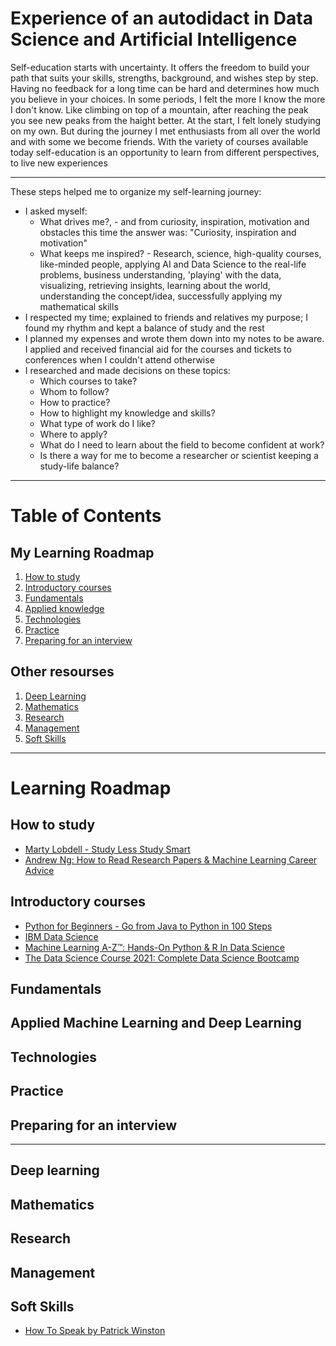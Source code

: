 # Experience of an autodidact in Data Science and Artificial Intelligence


Self-education starts with uncertainty. It offers the freedom to build your path that suits your skills, strengths, background, and wishes step by step. Having no feedback for a long time can be hard and determines how much you believe in your choices. In some periods, I felt the more I know the more I don't know. Like climbing on top of a mountain, after reaching the peak you see new peaks from the haight better. At the start, I felt lonely studying on my own. But during the journey I met enthusiasts from all over the world and with some we become friends. With the variety of courses available today self-education is an opportunity to learn from different perspectives, to live new experiences

---

These steps helped me to organize my self-learning journey:
* I asked myself: 
  * What drives me?, - and from curiosity, inspiration, motivation and obstacles this time the answer was: "Curiosity, inspiration and motivation"
  * What keeps me inspired? - Research, science, high-quality courses, like-minded people, applying AI and Data Science to the real-life problems, business understanding, 'playing' with the data, visualizing, retrieving insights, learning about the world, understanding the concept/idea, successfully applying my mathematical skills
* I respected my time; explained to friends and relatives my purpose; I found my rhythm and kept a balance of study and the rest
* I planned my expenses and wrote them down into my notes to be aware. I applied and received financial aid for the courses and tickets to conferences when I couldn't attend otherwise 
* I researched and made decisions on these topics:
    * Which courses to take?
    * Whom to follow?
    * How to practice?
    * How to highlight my knowledge and skills?
    * What type of work do I like?
    * Where to apply?
    * What do I need to learn about the field to become confident at work?
    * Is there a way for me to become a researcher or scientist keeping a study-life balance?

---

# Table of Contents
## My Learning Roadmap
1. [How to study](#how-to-study)
2. [Introductory courses](#introductory-courses)
3. [Fundamentals](#fundamentals)
4. [Applied knowledge](#applied-machine-learning-and-deep-learning)
5. [Technologies](#technologies)
6. [Practice](#practice)
7. [Preparing for an interview](#preparing-for-an-interview)

## Other resourses
1. [Deep Learning](#deep-learning)
2. [Mathematics](#mathematics)
3. [Research](#research)
4. [Management](#management)
5. [Soft Skills](#soft-skills)
---
# Learning Roadmap


## How to study
* [Marty Lobdell - Study Less Study Smart](https://www.youtube.com/watch?v=IlU-zDU6aQ0)
* [Andrew Ng: How to Read Research Papers & Machine Learning Career Advice](https://www.youtube.com/watch?v=733m6qBH-jI&list=PLoROMvodv4rOABXSygHTsbvUz4G_YQhOb)

## Introductory courses
* [Python for Beginners - Go from Java to Python in 100 Steps](https://www.udemy.com/course/learn-python-programming-for-java-programmers/)
* [IBM Data Science](https://www.edx.org/professional-certificate/ibm-data-science)
* [Machine Learning A-Z™: Hands-On Python & R In Data Science](https://www.udemy.com/course/machinelearning/)
* [The Data Science Course 2021: Complete Data Science Bootcamp](https://www.udemy.com/course/the-data-science-course-complete-data-science-bootcamp/)

## Fundamentals

## Applied Machine Learning and Deep Learning

## Technologies

## Practice

## Preparing for an interview

---
## Deep learning

## Mathematics

## Research

## Management

## Soft Skills
* [How To Speak by Patrick Winston](https://www.youtube.com/watch?v=Unzc731iCUY)
